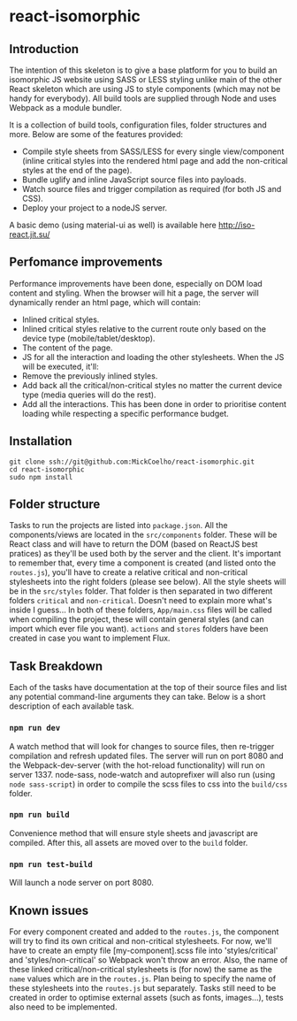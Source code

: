 # react-isomorphic


## Introduction
The intention of this skeleton is to give a base platform for you to build an isomorphic JS website using SASS or LESS styling unlike main of the other React skeleton which are using JS to style components (which may not be handy for everybody).
All build tools are supplied through Node and uses Webpack as a module bundler.

It is a collection of build tools, configuration files, folder structures and more. Below are some of the features provided:
- Compile style sheets from SASS/LESS for every single view/component (inline critical styles into the rendered html page and add the non-critical styles at the end of the page).
- Bundle uglify and inline JavaScript source files into payloads.
- Watch source files and trigger compilation as required (for both JS and CSS).
- Deploy your project to a nodeJS server.

A basic demo (using material-ui as well) is available here http://iso-react.jit.su/


## Perfomance improvements
Performance improvements have been done, especially on DOM load content and styling. When the browser will hit a page, the server will dynamically render an html page, which will contain:
- Inlined critical styles.
- Inlined critical styles relative to the current route only based on the device type (mobile/tablet/desktop).
- The content of the page.
- JS for all the interaction and loading the other stylesheets.
When the JS will be executed, it'll:
- Remove the previously inlined styles.
- Add back all the critical/non-critical styles no matter the current device type (media queries will do the rest).
- Add all the interactions.
This has been done in order to prioritise content loading while respecting a specific performance budget.


## Installation
```
git clone ssh://git@github.com:MickCoelho/react-isomorphic.git
cd react-isomorphic
sudo npm install
```

## Folder structure
Tasks to run the projects are listed into `package.json`.
All the components/views are located in the `src/components` folder. These will be React class and will have to return the DOM (based on ReactJS best pratices) as they'll be used both by the server and the client. It's important to remember that, every time a component is created (and listed onto the `routes.js`), you'll have to create a relative critical and non-critical stylesheets into the right folders (please see below).
All the style sheets will be in the `src/styles` folder. That folder is then separated in two different folders `critical` and `non-critical`. Doesn't need to explain more what's inside I guess... In both of these folders, `App/main.css` files will be called when compiling the project, these will contain general styles (and can import which ever file you want).
`actions` and `stores` folders have been created in case you want to implement Flux.

## Task Breakdown
Each of the tasks have documentation at the top of their source files and list any potential command-line arguments they can take. Below is a short description of each available task.

### `npm run dev`
A watch method that will look for changes to source files, then re-trigger compilation and refresh updated files. The server will run on port 8080 and the Webpack-dev-server (with the hot-reload functionality) will run on server 1337.
node-sass, node-watch and autoprefixer will also run (using `node sass-script`) in order to compile the scss files to css into the `build/css` folder.

### `npm run build`
Convenience method that will ensure style sheets and javascript are compiled. After this, all assets are moved over to the `build` folder.

### `npm run test-build`
Will launch a node server on port 8080.


## Known issues
For every component created and added to the `routes.js`, the component will try to find its own critical and non-critical stylesheets. For now, we'll have to create an empty file [my-component].scss file into 'styles/critical' and 'styles/non-critical' so Webpack won't throw an error.
Also, the name of these linked critical/non-critical stylesheets is (for now) the same as the `name` values which are in the `routes.js`. Plan being to specify the name of these stylesheets into the `routes.js` but separately.
Tasks still need to be created in order to optimise external assets (such as fonts, images...), tests also need to be implemented.


